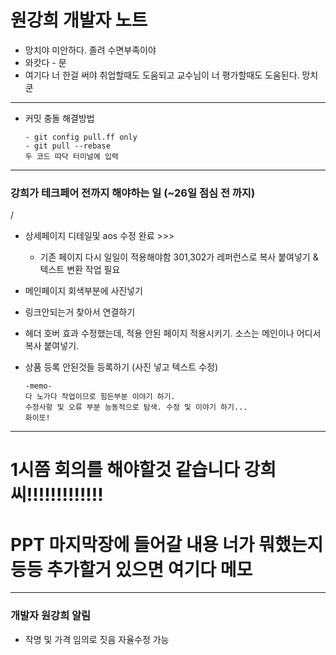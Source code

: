 # 원강희 개발자 노트

* 망치야 미안하다. 졸려 수면부족이야
* 와캇다 - 문
* 여기다 너 한걸 써야 취업할때도 도움되고 교수님이 너 평가할때도 도움된다. 망치 쿤  
---
* 커밋 충돌 해결방법
    ```
    - git config pull.ff only
    - git pull --rebase
    두 코드 따닥 터미널에 입력
    ```
---
### 강희가 테크페어 전까지 해야하는 일 (~26일 점심 전 까지)
/
* 상세페이지 디테일및 aos 수정 완료 >>>
    * 기존 페이지 다시 일일이 적용해야함 301,302가 레퍼런스로 복사 
    붙여넣기 & 텍스트 변환 작업 필요  

* 메인페이지 회색부분에 사진넣기  
* 링크안되는거 찾아서 연결하기
* 헤더 호버 효과 수정했는데, 적용 안된 페이지 적용시키기. 소스는 메인이나 어디서 복사 붙여넣기.
* 상품 등록 안된것들 등록하기 (사진 넣고 텍스트 수정)

    ~~~
    -memo-
    다 노가다 작업이므로 힘든부분 이야기 하기.
    수정사항 및 오류 부분 능동적으로 탐색. 수정 및 이야기 하기...
    화이또!

---
# 1시쯤 회의를 해야할것 같습니다 강희씨!!!!!!!!!!!!!
# PPT 마지막장에 들어갈 내용 너가 뭐했는지 등등 추가할거 있으면  여기다 메모


---
### 개발자 원강희 알림
* 작명 및 가격 임의로 짓음 자율수정 가능

